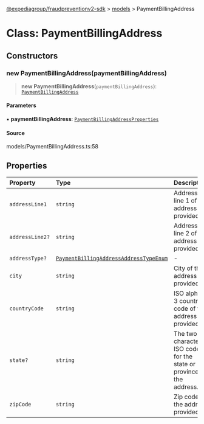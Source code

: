 [@expediagroup/fraudpreventionv2-sdk](../../index.md) > [models](../index.md) > PaymentBillingAddress

# Class: PaymentBillingAddress

## Constructors

### new PaymentBillingAddress(paymentBillingAddress)

> **new PaymentBillingAddress**(`paymentBillingAddress`): [`PaymentBillingAddress`](PaymentBillingAddress.md)

#### Parameters

▪ **paymentBillingAddress**: [`PaymentBillingAddressProperties`](../interfaces/PaymentBillingAddressProperties.md)

#### Source

models/PaymentBillingAddress.ts:58

## Properties

| Property | Type | Description | Source |
| :------ | :------ | :------ | :------ |
| `addressLine1` | `string` | Address line 1 of the address provided. | models/PaymentBillingAddress.ts:31 |
| `addressLine2?` | `string` | Address line 2 of the address provided. | models/PaymentBillingAddress.ts:36 |
| `addressType?` | [`PaymentBillingAddressAddressTypeEnum`](../type-aliases/PaymentBillingAddressAddressTypeEnum.md) | - | models/PaymentBillingAddress.ts:26 |
| `city` | `string` | City of the address provided. | models/PaymentBillingAddress.ts:41 |
| `countryCode` | `string` | ISO alpha-3 country code of the address provided. | models/PaymentBillingAddress.ts:56 |
| `state?` | `string` | The two-characters ISO code for the state or province of the address. | models/PaymentBillingAddress.ts:46 |
| `zipCode` | `string` | Zip code of the address provided. | models/PaymentBillingAddress.ts:51 |

